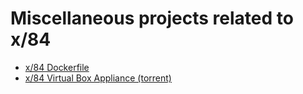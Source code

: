 # Miscellaneous projects related to x/84

- [x/84 Dockerfile](https://github.com/haliphax/x84-dockerfile)
- [x/84 Virtual Box Appliance (torrent)](x84-2.0.7.torrent)

